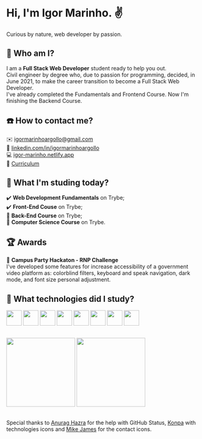 # Hi, I'm Igor Marinho. :v:
  Curious by nature, web developer by passion.
  
## 🤔 Who am I?
 I am a **Full Stack Web Developer** student ready to help you out.
 <br>
 Civil engineer by degree who, due to passion for programming, decided, in June 2021, to make the career transition to become a Full Stack Web Developer. <br>
 I've already completed the Fundamentals and Frontend Course. Now I'm finishing the Backend Course.
 
## :phone: How to contact me?
 :envelope:<a mailto="igormarinhoargollo@gmail.com"> igormarinhoargollo@gmail.com<a> <br>
 :briefcase: <a href="https://www.linkedin.com/in/igormarinhoargollo/"> linkedin.com/in/igormarinhoargollo<a><br>
 :computer: <a href="https://igor-marinho.netlify.app/"> igor-marinho.netlify.app<a><br>
 📄 <a href="CV - Igor Marinho - Dev.pdf" download> Curriculum<a>
  
 
## 🌱 What I'm studing today?
 :heavy_check_mark: <b>Web Development Fundamentals</b> on Trybe;<br>
 :heavy_check_mark: <b>Front-End Couse</b> on Trybe;<br>
 :pushpin: <b>Back-End Course</b> on Trybe;<br>
 :pushpin: <b>Computer Science Course</b> on Trybe.<br>
  
## :trophy: Awards
  :3rd_place_medal: <b>Campus Party Hackaton - RNP Challenge</b> <br>
     I've developed some features for increase accessibility of a government video platform as: colorblind filters, keyboard and speak navigation, dark mode, and font size personal adjustment.
  
## :notebook: What technologies did I study?
<div display="flex">
<img width="40px" height="40px" src="https://cdn.jsdelivr.net/gh/devicons/devicon/icons/html5/html5-original.svg" />  
<img width="40px" height="40px"  src="https://cdn.jsdelivr.net/gh/devicons/devicon/icons/css3/css3-original.svg" />
<img width="40px" height="40px"  src="https://cdn.jsdelivr.net/gh/devicons/devicon/icons/javascript/javascript-original.svg" />
<img width="40px" height="40px"  src="https://cdn.jsdelivr.net/gh/devicons/devicon/icons/react/react-original.svg" />
<img width="40px" height="40px"  src="https://cdn.jsdelivr.net/gh/devicons/devicon/icons/redux/redux-original.svg" />
<img width="40px" height="40px"  src="https://cdn.jsdelivr.net/gh/devicons/devicon/icons/mysql/mysql-original.svg" />
<img width="40px" height="40px"  src="https://cdn.jsdelivr.net/gh/devicons/devicon/icons/jest/jest-plain.svg" />
<img width="40px" height="40px"  src="https://cdn.jsdelivr.net/gh/devicons/devicon/icons/nodejs/nodejs-original-wordmark.svg" />
</div>

##

<div>
  <a href="https://beacons.ai/IgorMarinhoArgollo"> </a>
  <img height="180em" src="https://github-readme-stats.vercel.app/api?username=IgorMarinhoArgollo&show_icons=true&theme=dark&include_all_commits=true&count_private=true"/>
  <img height="180em" src="https://github-readme-stats.vercel.app/api/top-langs/?username=IgorMarinhoArgollo&layout=compact&langs_count=16&theme=dark"/>
</div>

  
  ##
  
  Special thanks to <a href="https://github.com/anuraghazra/github-readme-stats">Anurag Hazra</a> for the help with GitHub Status, <a href="https://github.com/devicons/devicon">Konpa</a> with technologies icons and <a href="https://github.com/MikeCodesDotNET/ColoredBadges">Mike James</a> for the contact icons.
